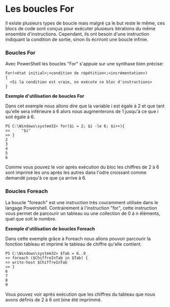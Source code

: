 # Les boucles For
Il existe plusieurs types de boucle mais malgré ça le but reste le même, ces blocs de code sont conçus pour exécuter plusieurs itérations du même ensemble d'instructions. Cependant, ils ont besoin d'une instruction indiquant la condition de sortie, sinon ils écriront une boucle infinie.

### Boucles For

Avec PowerShell les boucles "For" s'appuie sur une synthaxe bien précise:
```
For(<état initial>;<condition de répétition>;<incrémentation>)
{
  <Si la condition est vraie, on exécute ce bloc d'instructions>
}

```
__Exemple d'utilisation de boucles For__

Dans cet exemple nous allons dire que la variable i est égale à 2  et que tant qu'elle sera inférieure à 6 alors nous augmenterons de 1 jusqu'à ce que i soit égale à 6. 
```
PS C:\Windows\system32> for($i = 2; $i -le 6; $i++){
>>     "$i"
>> }
2
3
4
5
6
```
Comme vous pouvez le voir après exécution du bloc les chiffres de 2 à 6 sont imprimé les uns après les autres dans l'odre croissant comme demandé jusqu'à ce que ça arrive à 6.
### Boucles Foreach

La boucle "foreach" est une instruction très couramment utilisée dans le langage Powershell. Contrairement à l'instruction "for", cette instruction vous permet de parcourir un tableau ou une collection de 0 à n éléments, quel que soit le nombre.

__Exemple d'utilisation de boucles Foreach__

Dans cette exemple grâce à Foreach nous allons pouvoir parcourir la fonction tableau et imprimé le tableau de chiffre qu'elle contient. 
```
PS C:\Windows\system32> $Tab = 6..9
>> foreach ($ChiffreInTab in $Tab) {
>> write-host $ChiffreInTab
>> }
6
7
8
9
```
Vous pouvez voir après exécution que les chiffres du tableau que nous avons définis de 2 à 6 ont bine été imprimmé.
